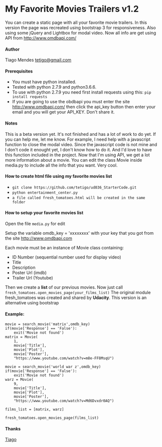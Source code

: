 # My Favorite Movies Trailers v1.2
You can create a static page with all your favorite movie trailers.
In this version the page was recreated using bootstrap 3 for responsiveness.
Also using some jQuery and Lightbox for modal video.
Now all info are get using API from http://www.omdbapi.com/ 

#### Author
Tiago Mendes
<tetigo@gmail.com>

#### Prerequisites
- You must have python installed. 
- Tested with python 2.7.9 and python3.6.6.
- To use with python 2.7.9 you need first install requests 
using this: `pip install requests`
- If you are going to use the obdbapi you must enter the site 
http://www.omdbapi.com/ then click the api_key button then enter
your email and you will get your API_KEY. Don't share it.

#### Notes
This is a beta version yet. It's not finished and has a lot of work to
do yet. If you can help me, let me know. 
For example, I need help with a javascript function to close the modal 
video. Since the javascript code is not mine and I don't code it enought
yet, I don't know how to do it. And I'd love to have this function 
included in the project.
Now that I'm using API, we get a lot more information about a movie.
You can edit the class Movie inside media.py to include all the info
that you want. Very cool.

#### How to create html file using my favorite movies list
- `git clone https://github.com/tetigo/ud036_StarterCode.git`
- `python entertainment_center.py`
- `a file called fresh_tomatoes.html will be created in the same folder`

#### How to setup your favorite movies list
Open the file `media.py` for edit

Setup the variable omdb_key = 'xxxxxxxx' with your key that you got 
from the site http://www.omdbapi.com

Each movie must be an instance of Movie class containing:
- ID Number (sequential number used for display video)
- Title
- Description
- Poster Url (imdb)
- Trailer Url (Youtube)

Then we create a **list** of our previous movies.
Now just call `fresh_tomatoes.open_movies_page(your_films_list)`
The original module fresh_tomatoes was created and shared by **Udacity**.
This version is an alternative using bootstrap

#### Example:
```
movie = search_movie('matrix',omdb_key)
if(movie['Response'] == 'False'):
    exit('Movie not found')
matrix = Movie(
    1,
    movie['Title'],
    movie['Plot'],
    movie['Poster'],
    "https://www.youtube.com/watch?v=m8e-FF8MsqU")

movie = search_movie('world war z',omdb_key)
if(movie['Response'] == 'False'):
    exit('Movie not found')
warz = Movie(
    9,
    movie['Title'],
    movie['Plot'],
    movie['Poster'],
    "https://www.youtube.com/watch?v=Md6Dvxdr0AQ")

films_list = [matrix, warz]

fresh_tomatoes.open_movies_page(films_list)
```

#### Thanks
[Tiago](mailto://tetigo@gmail.com)

